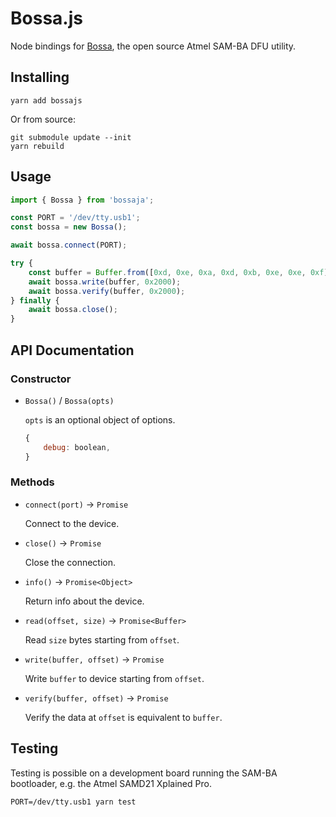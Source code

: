 # Bossa.js

Node bindings for [Bossa](https://github.com/shumatech/BOSSA), the open source
Atmel SAM-BA DFU utility.

## Installing

```
yarn add bossajs
```

Or from source:

```
git submodule update --init
yarn rebuild
```

## Usage

```js
import { Bossa } from 'bossaja';

const PORT = '/dev/tty.usb1';
const bossa = new Bossa();

await bossa.connect(PORT);

try {
    const buffer = Buffer.from([0xd, 0xe, 0xa, 0xd, 0xb, 0xe, 0xe, 0xf]);
    await bossa.write(buffer, 0x2000);
    await bossa.verify(buffer, 0x2000);
} finally {
    await bossa.close();
}
```

## API Documentation

### Constructor

* `Bossa()` / `Bossa(opts)`

  `opts` is an optional object of options.

  ```js
  {
      debug: boolean,
  }
  ```

### Methods

* `connect(port)` -> `Promise`

  Connect to the device.

* `close()` -> `Promise`

  Close the connection.

* `info()` -> `Promise<Object>`

  Return info about the device.

* `read(offset, size)` -> `Promise<Buffer>`

  Read `size` bytes starting from `offset`.

* `write(buffer, offset)` -> `Promise`

  Write `buffer` to device starting from `offset`.

* `verify(buffer, offset)` -> `Promise`

  Verify the data at `offset` is equivalent to `buffer`.

## Testing

Testing is possible on a development board running the SAM-BA bootloader,
e.g. the Atmel SAMD21 Xplained Pro.

```
PORT=/dev/tty.usb1 yarn test
```